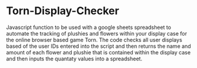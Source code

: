 # Torn-Display-Checker
Javascript function to be used with a google sheets spreadsheet to automate the tracking of plushies and flowers within your display case for the online browser based game Torn.
The code checks all user displays based of the user IDs entered into the script and then returns the name and amount of each flower and plushie that is contained within the display case and then inputs the quantaty values into a spreadsheet.
